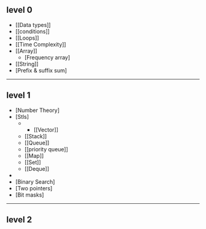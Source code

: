 ## level 0
- [[Data types]]
- [[conditions]]
- [[Loops]]
- [[Time Complexity]]
- [[Array]]
	- [Frequency array]
- [[String]]
- [Prefix & suffix sum]

---

## level 1
- [Number Theory]
- [Stls]
	- - [[Vector]]
	- [[Stack]]
	- [[Queue]]
	- [[priority queue]]
	- [[Map]]
	- [[Set]]
	- [[Deque]]
- 
- [Binary Search]
- [Two pointers]
- [Bit masks]

---

## level 2